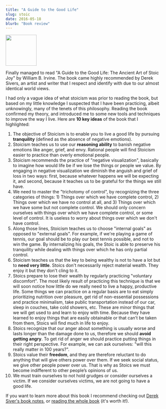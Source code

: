 ```yaml
---
title: "A Guide to the Good Life"
slug: stoic
date: 2016-05-18
blurb: "Book review"
---
```


<img src="/img/stoic.jpg" width="100px">

Finally managed to read "A Guide to the Good Life: The Ancient Art of Stoic Joy" by William B. Irvine. The book came highly recommended by Derek Sivers, an artist and writer that I respect and identify with due to our almost identical world views. 

I had only a vague idea of what stoicism was prior to reading the book, but based on my little knowledge I suspected that I have been practicing, albeit unknowingly, many of the tenets of this philosophy. Reading the book confirmed my theory, and introduced me to some new tools and techniques to improve the way I live. Here are **10 key ideas** of the book that I highlighted:

1. The objective of Stoicism is to enable you to live a good life by pursuing **tranquility** (defined as the absence of negative emotions).
2. Stoicism teaches us to use our **reasoning ability** to banish negative emotions like anger, grief, and envy. Rational people will find Stoicism easier to practice than overly emotional people.
3. Stoicism recommends the practice of "negative visualization", basically to imagine how would life be if we lose the things or people we value. By engaging in negative visualization we diminish the anguish and grief of loss in two ways: first, because whatever happens we will be expecting it, and second, because it teaches us to be grateful for the things we still have.
4. We need to master the "trichotomy of control", by recognizing the three categories of things: 1) Things over which we have complete control, 2) Things over which we have no control at all, and 3) Things over which we have some but not complete control. We should only concern ourselves with things over which we have complete control, or some level of control. It is useless to worry about things over which we don't have control.
5. Along those lines, Stoicism teaches us to choose "internal goals" as opposed to "external goals". For example, if we're playing a game of tennis, our goal should be to play our best tennis possible, and not to win the game. By internalizing his goals, the Stoic is able to preserve his tranquility while dealing with things over which he has only partial control.
6. Stoicism teaches us that the key to being wealthy is not to have a lot but to **need very little**. Stoics don't necessarily reject material wealth. They enjoy it but they don't cling to it.
7. Stoics prepare to lose their wealth by regularly practicing "voluntary discomfort". The most likely result of practicing this technique is that we will soon notice how little do we really need to live a happy, productive life. Some things we can practice on a regular basis are to eat simply prioritizing nutrition over pleasure, get rid of non-essential possessions and practice minimalism, take public transportation instead of our car, sleep in couches, take cold showers, etc. These are minor things that we will get used to and learn to enjoy with time. Because they have learned to enjoy things that are easily obtainable or that can’t be taken from them, Stoics will find much in life to enjoy. 
8. Stoics recognize that our anger about something is usually worse and lasts longer than the damage done to us, therefore we should **avoid getting angry**. To get rid of anger we should practice putting things in their right perspective. For example, we can ask ourselves: "will this really matter in 100 years?".
9. Stoics value their **freedom**, and they are therefore reluctant to do anything that will give others power over them. If we seek social status, we give other people power over us. That is why as Stoics we must become indifferent to other people’s opinions of us. 
10. We must train ourselves to not hold grudges or consider ourselves a victim. If we consider ourselves victims, we are not going to have a good life. 

If you want to learn more about this book I recommend checking out [Derek Siver's book notes](https://sivers.org/book/StoicJoy), or [reading the whole book](https://www.amazon.com/dp/0195374614?tag=sivers-20) (it's worth it!).